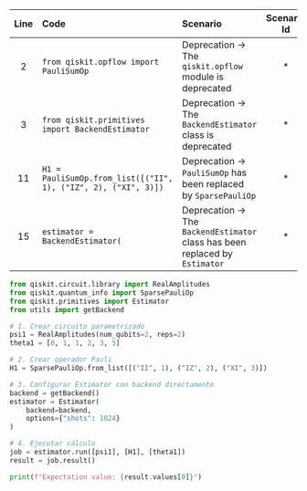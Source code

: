 | Line | Code | Scenario | Scenario Id | Reference | Artifact | Refactoring |
| :--: | :--- | :------- | :---------: | :-------: | :------- | :---------- |
| 2 | `from qiskit.opflow import PauliSumOp` | Deprecation -> The `qiskit.opflow` module is deprecated | * | internal | `qiskit.opflow.PauliSumOp` | `from qiskit.quantum_info import SparsePauliOp` |
| 3 | `from qiskit.primitives import BackendEstimator` | Deprecation -> The `BackendEstimator` class is deprecated | * | internal | `qiskit.primitives.BackendEstimator` | `from qiskit.primitives import Estimator` |
| 11 | `H1 = PauliSumOp.from_list([("II", 1), ("IZ", 2), ("XI", 3)])` | Deprecation -> `PauliSumOp` has been replaced by `SparsePauliOp` | * | internal | `PauliSumOp` | `H1 = SparsePauliOp.from_list([("II", 1), ("IZ", 2), ("XI", 3)])` |
| 15 | `estimator = BackendEstimator(` | Deprecation -> The `BackendEstimator` class has been replaced by `Estimator` | * | internal | `BackendEstimator` | `estimator = Estimator(` |


```python
from qiskit.circuit.library import RealAmplitudes
from qiskit.quantum_info import SparsePauliOp
from qiskit.primitives import Estimator
from utils import getBackend

# 1. Crear circuito parametrizado
psi1 = RealAmplitudes(num_qubits=2, reps=2)
theta1 = [0, 1, 1, 2, 3, 5]

# 2. Crear operador Pauli
H1 = SparsePauliOp.from_list([("II", 1), ("IZ", 2), ("XI", 3)])

# 3. Configurar Estimator con backend directamente
backend = getBackend()
estimator = Estimator(
    backend=backend,
    options={"shots": 1024}
)

# 4. Ejecutar cálculo
job = estimator.run([psi1], [H1], [theta1])
result = job.result()

print(f"Expectation value: {result.values[0]}")
```